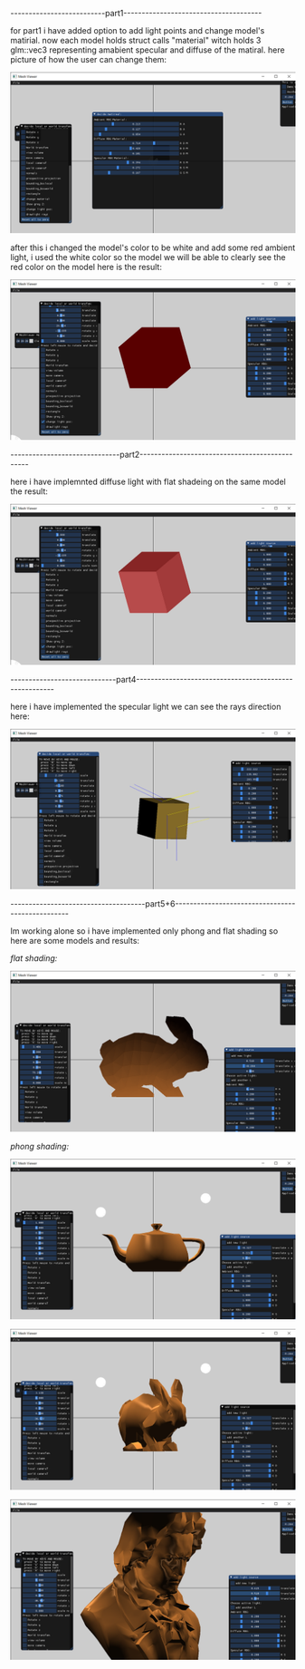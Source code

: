 
--------------------------part1--------------------------------------

for part1 i have added option to add light points and change model's
matirial. now each model holds struct calls "material" witch holds
3 glm::vec3 representing amabient specular and diffuse of the matiral.
here picture of how the user can change them:

![bounding](m.png "bounding")

after this i changed the model's color to be white and add some red ambient light, i used the white color so the model we will be able to clearly see the red color on the model here is the result:


![bounding](onlyambient.png "bounding")



------------------------------part2-----------------------------------------------

here i have implemnted diffuse light with flat shadeing on the same model the result:


![bounding](withdifuuse.png "bounding")



-----------------------------part4-------------------------------------------------------

here i have implemented the specular light we can see the rays direction here:


![bounding](rays.png "bounding")




-------------------------------------part5+6-------------------------------------------------



Im working alone so i have implemented only phong and flat shading so here are some models and results:

*flat shading:*

![bounding](flat.png "bounding")



*phong shading:*


![bounding](phong2light.png "bounding")


![bounding](bunny2.png "bounding")


![bounding](betphong.png "bounding")



